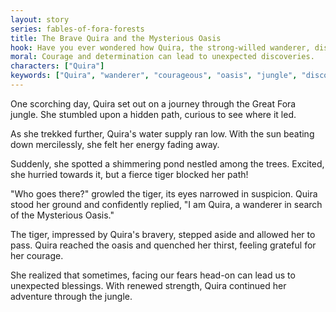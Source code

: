 ```yaml
---
layout: story
series: fables-of-fora-forests
title: The Brave Quira and the Mysterious Oasis
hook: Have you ever wondered how Quira, the strong-willed wanderer, discovered the secret oasis?
moral: Courage and determination can lead to unexpected discoveries.
characters: ["Quira"]
keywords: ["Quira", "wanderer", "courageous", "oasis", "jungle", "discovery", "determination", "bravery", "secrets", "adventure"]
---
```


One scorching day, Quira set out on a journey through the Great Fora jungle. She stumbled upon a hidden path, curious to see where it led.

As she trekked further, Quira's water supply ran low. With the sun beating down mercilessly, she felt her energy fading away.

Suddenly, she spotted a shimmering pond nestled among the trees. Excited, she hurried towards it, but a fierce tiger blocked her path!

"Who goes there?" growled the tiger, its eyes narrowed in suspicion. Quira stood her ground and confidently replied, "I am Quira, a wanderer in search of the Mysterious Oasis."

The tiger, impressed by Quira's bravery, stepped aside and allowed her to pass. Quira reached the oasis and quenched her thirst, feeling grateful for her courage.

She realized that sometimes, facing our fears head-on can lead us to unexpected blessings. With renewed strength, Quira continued her adventure through the jungle.
